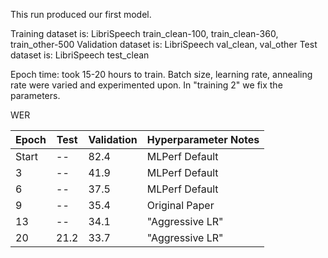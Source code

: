 This run produced our first model.

Training dataset is:
	LibriSpeech train_clean-100, train_clean-360, train_other-500
Validation dataset is:
	LibriSpeech val_clean, val_other
Test dataset is:
	LibriSpeech test_clean
	
Epoch time: took 15-20 hours to train.
Batch size, learning rate, annealing rate were varied and experimented upon.
In "training 2" we fix the parameters.

WER

|Epoch    |Test     |Validation|Hyperparameter Notes|
|---------|---------|---------|-------------------|
|Start    |--       |82.4     |MLPerf Default      |
|3        |--       |41.9     |MLPerf Default      |
|6        |--       |37.5     |MLPerf Default      |
|9        |--       |35.4     |Original Paper      |
|13       |--       |34.1     |"Aggressive LR"     |
|20       |21.2     |33.7     |"Aggressive LR"     |
